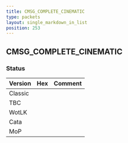 ```yaml
---
title: CMSG_COMPLETE_CINEMATIC
type: packets
layout: single_markdown_in_list
position: 253
---
```


## CMSG_COMPLETE_CINEMATIC

### Status

Version | Hex | Comment
---------- | ---------- | ---------- 
Classic |  |  
TBC |  |  
WotLK |  |  
Cata |  |  
MoP |  |  